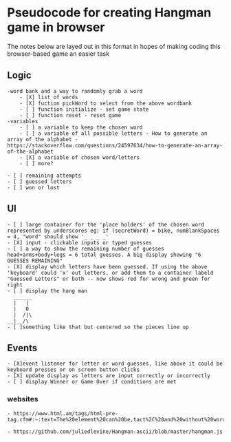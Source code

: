 # Pseudocode for creating Hangman game in browser

The notes below are layed out in this format in hopes of making coding this browser-based game an easier task

## Logic
    -word bank and a way to randomly grab a word
        - [X] list of words
        - [X] fuction pickWord to select from the above wordbank
        - [ ] function initialize - set game state
        - [ ] function reset - reset game
    -variables
        - [ ] a variable to keep the chosen word
        - [ ] a variable of all possible letters - How to generate an array of the alphabet - https://stackoverflow.com/questions/24597634/how-to-generate-an-array-of-the-alphabet
        - [X] a variable of chosen word/letters
        - [ ] more?
        
    - [ ] remaining attempts
    - [ ] guessed letters
    - [ ] won or lost
## UI
    - [ ] large container for the 'place holders' of the chosen word represented by underscores eg: if (secretWord) = bike, numBlankSpaces = 4, "word" should show '_ _ _ _'
    - [X] input - clickable inputs or typed guesses
    - [ ] a way to show the remaining number of guesses head+arms+body+legs = 6 total guesses. A big display showing "6 GUESSES REMAINING" 
    - [X] display which letters have been guessed. If using the above 'keyboard' could 'x' out letters, or add them to a container labeld "Guessed Letters" or both -- now shows red for wrong and green for right
    - [ ] display the hang man
      ______
      |   |
      |   0
      |  /|\
    __|__/\
    - [ ]something like that but centered so the pieces line up

## Events
    - [X]event listener for letter or word guesses, like above it could be keyboard presses or on screen button clicks
    - [X] update display as letters are input correctly or incorrectly
    - [ ] display Winner or Game Over if conditions are met


### websites

    - https://www.html.am/tags/html-pre-tag.cfm#:~:text=The%20element%20can%20be,tact%2C%20and%20without%20word%20wrap.

    - https://github.com/juliedlevine/Hangman-ascii/blob/master/hangman.js

